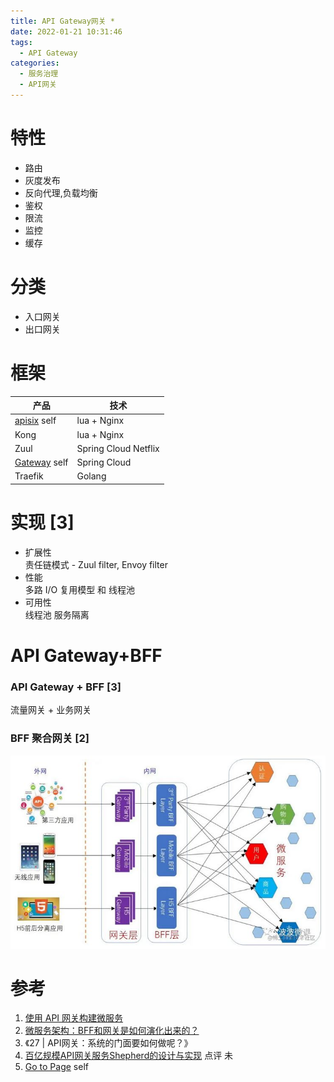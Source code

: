 ```yaml
---
title: API Gateway网关 *
date: 2022-01-21 10:31:46
tags:
  - API Gateway
categories: 
  - 服务治理
  - API网关    
---
```


<p></p>
<!-- more -->



# 特性
+ 路由
+ 灰度发布
+ 反向代理,负载均衡
+ 鉴权
+ 限流
+ 监控
+ 缓存

# 分类
+ 入口网关 
+ 出口网关




# 框架


| 产品    | 技术                 |
| ------- | -------------------- |
|  [apisix](../apiGatawayApisix/_index.md) self | lua + Nginx          |
| Kong    | lua + Nginx          |
| Zuul    | Spring Cloud Netflix |
|  [Gateway](../apiGatawaySpringGateway/_index.md) self | Spring Cloud         |
| Traefik | Golang               |

# 实现 [3]
+ 扩展性  
  责任链模式 - Zuul filter, Envoy filter  
+  性能  
  多路 I/O 复用模型  和  线程池  
+ 可用性   
  线程池  服务隔离  

# API Gateway+BFF 
### API Gateway + BFF [3]
流量网关 + 业务网关

### BFF 聚合网关 [2]
![apiGateway](./images/apiGateway.JPG)

# 参考
1. [使用 API 网关构建微服务](https://www.infoq.cn/article/construct-micro-service-using-api-gateway/)
2. [微服务架构：BFF和网关是如何演化出来的？](https://juejin.cn/post/6844903806208049159)
3. 《27 | API网关：系统的门面要如何做呢？》
100. [百亿规模API网关服务Shepherd的设计与实现](https://tech.meituan.com/2021/05/20/shepherd-api-gateway.html) 点评 未
101. [Go to Page](k8sIngressNginx.md)  self

